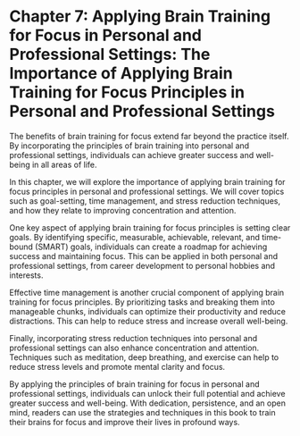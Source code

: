 Chapter 7: Applying Brain Training for Focus in Personal and Professional Settings: The Importance of Applying Brain Training for Focus Principles in Personal and Professional Settings
========================================================================================================================================================================================

The benefits of brain training for focus extend far beyond the practice itself. By incorporating the principles of brain training into personal and professional settings, individuals can achieve greater success and well-being in all areas of life.

In this chapter, we will explore the importance of applying brain training for focus principles in personal and professional settings. We will cover topics such as goal-setting, time management, and stress reduction techniques, and how they relate to improving concentration and attention.

One key aspect of applying brain training for focus principles is setting clear goals. By identifying specific, measurable, achievable, relevant, and time-bound (SMART) goals, individuals can create a roadmap for achieving success and maintaining focus. This can be applied in both personal and professional settings, from career development to personal hobbies and interests.

Effective time management is another crucial component of applying brain training for focus principles. By prioritizing tasks and breaking them into manageable chunks, individuals can optimize their productivity and reduce distractions. This can help to reduce stress and increase overall well-being.

Finally, incorporating stress reduction techniques into personal and professional settings can also enhance concentration and attention. Techniques such as meditation, deep breathing, and exercise can help to reduce stress levels and promote mental clarity and focus.

By applying the principles of brain training for focus in personal and professional settings, individuals can unlock their full potential and achieve greater success and well-being. With dedication, persistence, and an open mind, readers can use the strategies and techniques in this book to train their brains for focus and improve their lives in profound ways.
